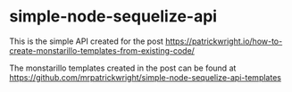# simple-node-sequelize-api

This is the simple API created for the post https://patrickwright.io/how-to-create-monstarillo-templates-from-existing-code/


The monstarillo templates created in the post can be found at https://github.com/mrpatrickwright/simple-node-sequelize-api-templates
